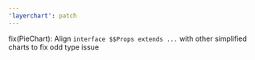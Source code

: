 ```yaml
---
'layerchart': patch
---
```


fix(PieChart): Align `interface $$Props extends ...` with other simplified charts to fix odd type issue
